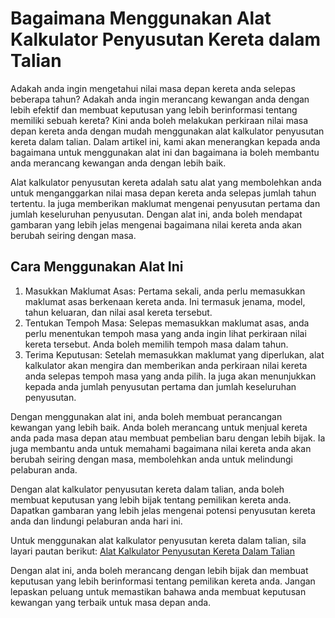 Bagaimana Menggunakan Alat Kalkulator Penyusutan Kereta dalam Talian
====================================================================

Adakah anda ingin mengetahui nilai masa depan kereta anda selepas beberapa tahun? Adakah anda ingin merancang kewangan anda dengan lebih efektif dan membuat keputusan yang lebih berinformasi tentang memiliki sebuah kereta? Kini anda boleh melakukan perkiraan nilai masa depan kereta anda dengan mudah menggunakan alat kalkulator penyusutan kereta dalam talian. Dalam artikel ini, kami akan menerangkan kepada anda bagaimana untuk menggunakan alat ini dan bagaimana ia boleh membantu anda merancang kewangan anda dengan lebih baik.

Alat kalkulator penyusutan kereta adalah satu alat yang membolehkan anda untuk menganggarkan nilai masa depan kereta anda selepas jumlah tahun tertentu. Ia juga memberikan maklumat mengenai penyusutan pertama dan jumlah keseluruhan penyusutan. Dengan alat ini, anda boleh mendapat gambaran yang lebih jelas mengenai bagaimana nilai kereta anda akan berubah seiring dengan masa.

Cara Menggunakan Alat Ini
-------------------------

1. Masukkan Maklumat Asas: Pertama sekali, anda perlu memasukkan maklumat asas berkenaan kereta anda. Ini termasuk jenama, model, tahun keluaran, dan nilai asal kereta tersebut.
2. Tentukan Tempoh Masa: Selepas memasukkan maklumat asas, anda perlu menentukan tempoh masa yang anda ingin lihat perkiraan nilai kereta tersebut. Anda boleh memilih tempoh masa dalam tahun.
3. Terima Keputusan: Setelah memasukkan maklumat yang diperlukan, alat kalkulator akan mengira dan memberikan anda perkiraan nilai kereta anda selepas tempoh masa yang anda pilih. Ia juga akan menunjukkan kepada anda jumlah penyusutan pertama dan jumlah keseluruhan penyusutan.

Dengan menggunakan alat ini, anda boleh membuat perancangan kewangan yang lebih baik. Anda boleh merancang untuk menjual kereta anda pada masa depan atau membuat pembelian baru dengan lebih bijak. Ia juga membantu anda untuk memahami bagaimana nilai kereta anda akan berubah seiring dengan masa, membolehkan anda untuk melindungi pelaburan anda.

Dengan alat kalkulator penyusutan kereta dalam talian, anda boleh membuat keputusan yang lebih bijak tentang pemilikan kereta anda. Dapatkan gambaran yang lebih jelas mengenai potensi penyusutan kereta anda dan lindungi pelaburan anda hari ini.

Untuk menggunakan alat kalkulator penyusutan kereta dalam talian, sila layari pautan berikut: [Alat Kalkulator Penyusutan Kereta Dalam Talian](https://www.onlinecalculatorsfree.com/ms/financial/car-depreciation-calculator.html)

Dengan alat ini, anda boleh merancang dengan lebih bijak dan membuat keputusan yang lebih berinformasi tentang pemilikan kereta anda. Jangan lepaskan peluang untuk memastikan bahawa anda membuat keputusan kewangan yang terbaik untuk masa depan anda.